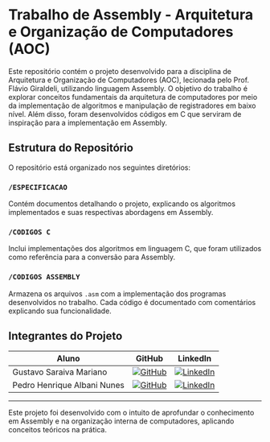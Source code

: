 # Trabalho de Assembly - Arquitetura e Organização de Computadores (AOC)

Este repositório contém o projeto desenvolvido para a disciplina de Arquitetura e Organização de Computadores (AOC), lecionada pelo Prof. Flávio Giraldeli, utilizando linguagem Assembly. O objetivo do trabalho é explorar conceitos fundamentais da arquitetura de computadores por meio da implementação de algoritmos e manipulação de registradores em baixo nível. Além disso, foram desenvolvidos códigos em C que serviram de inspiração para a implementação em Assembly.

## Estrutura do Repositório

O repositório está organizado nos seguintes diretórios:

### `/ESPECIFICACAO`
Contém documentos detalhando o projeto, explicando os algoritmos implementados e suas respectivas abordagens em Assembly.

### `/CODIGOS C`
Inclui implementações dos algoritmos em linguagem C, que foram utilizados como referência para a conversão para Assembly.

### `/CODIGOS ASSEMBLY`
Armazena os arquivos `.asm` com a implementação dos programas desenvolvidos no trabalho. Cada código é documentado com comentários explicando sua funcionalidade.

## **Integrantes do Projeto**
| Aluno | GitHub | LinkedIn |
|-------|--------|----------|
| Gustavo Saraiva Mariano | [![GitHub](https://img.shields.io/badge/github-black?style=for-the-badge&logo=github)](https://github.com/saraivagustavo) | [![LinkedIn](https://img.shields.io/badge/linkedin-blue?style=for-the-badge&logo=linkedin)](https://www.linkedin.com/in/gustavo-saraiva-mariano/) |
| Pedro Henrique Albani Nunes | [![GitHub](https://img.shields.io/badge/github-black?style=for-the-badge&logo=github)](https://github.com/PedroAlbaniNunes) | [![LinkedIn](https://img.shields.io/badge/linkedin-blue?style=for-the-badge&logo=linkedin)](https://www.linkedin.com/in/pedro-henrique-albani-nunes-33a729270/) |

---

Este projeto foi desenvolvido com o intuito de aprofundar o conhecimento em Assembly e na organização interna de computadores, aplicando conceitos teóricos na prática.



